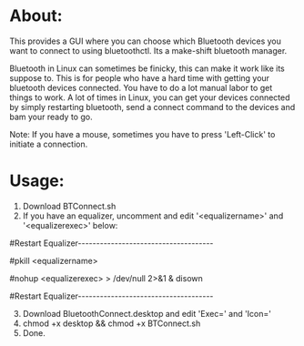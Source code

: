 # About:
This provides a GUI where you can choose which Bluetooth devices you want to connect to using bluetoothctl.  Its a make-shift bluetooth manager.

Bluetooth in Linux can sometimes be finicky, this can make it work like its suppose to.  This is for people who have a hard time with getting your bluetooth devices connected.  You have to do a lot manual labor to get things to work.  A lot of times in Linux, you can get your devices connected by simply restarting bluetooth, send a connect command to the devices and bam your ready to go.

Note:  If you have a mouse, sometimes you have to press 'Left-Click' to initiate a connection.

# Usage:

1.  Download BTConnect.sh
2.  If you have an equalizer, uncomment and edit '<equalizername\>' and '<equalizerexec\>' below:

 #Restart Equalizer-------------------------------------
 
  #pkill <equalizername\>
  
  #nohup <equalizerexec\> > /dev/null 2>&1 & disown

 #Restart Equalizer-------------------------------------

 
3.  Download BluetoothConnect.desktop and edit 'Exec=' and 'Icon='
4.  chmod +x desktop && chmod +x BTConnect.sh
5.  Done.
